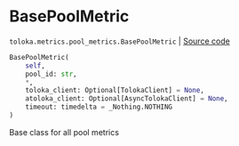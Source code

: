 # BasePoolMetric
`toloka.metrics.pool_metrics.BasePoolMetric` | [Source code](https://github.com/Toloka/toloka-kit/blob/v1.1.1/src/metrics/pool_metrics.py#L44)

```python
BasePoolMetric(
    self,
    pool_id: str,
    *,
    toloka_client: Optional[TolokaClient] = None,
    atoloka_client: Optional[AsyncTolokaClient] = None,
    timeout: timedelta = _Nothing.NOTHING
)
```

Base class for all pool metrics

